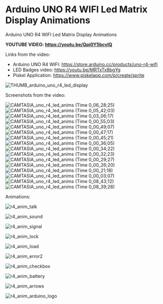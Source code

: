 # Arduino UNO R4 WIFI Led Matrix Display Animations
Arduino UNO R4 WIFI Led Matrix Display Animations

**YOUTUBE VIDEO: https://youtu.be/Qpi0Y5bcvlQ** 



Links from the video:
- Arduino UNO R4 WIFI: https://store.arduino.cc/products/uno-r4-wifi
- LED Badges video: https://youtu.be/MRTxTx8bgYg
- Piskel Application: https://www.piskelapp.com/p/create/sprite


![THUMB_arduino_uno_r4_led_display](https://github.com/upiir/arduino_uno_r4_led_display/assets/117754156/ad4fd0b2-5c8f-423d-bdf9-b2e30bcd0a1e)




Screenshots from the video:

![CAMTASIA_uno_r4_led_anims (Time 0_06_28;25)](https://github.com/upiir/arduino_uno_r4_led_display/assets/117754156/7db83fc4-b86a-4402-8dd5-3b7fca0fdd39)
![CAMTASIA_uno_r4_led_anims (Time 0_05_42;03)](https://github.com/upiir/arduino_uno_r4_led_display/assets/117754156/d868dd9e-9c48-4d64-93ea-d422856461a7)
![CAMTASIA_uno_r4_led_anims (Time 0_03_06;17)](https://github.com/upiir/arduino_uno_r4_led_display/assets/117754156/4bce977d-081a-44e8-98a4-37e42e21cb40)
![CAMTASIA_uno_r4_led_anims (Time 0_00_55;03)](https://github.com/upiir/arduino_uno_r4_led_display/assets/117754156/1666fbb4-0134-48eb-a1a8-4aadca5b90db)
![CAMTASIA_uno_r4_led_anims (Time 0_00_49;07)](https://github.com/upiir/arduino_uno_r4_led_display/assets/117754156/4e00bca1-3862-47e5-ab52-c4c3ff2062e8)
![CAMTASIA_uno_r4_led_anims (Time 0_00_47;17)](https://github.com/upiir/arduino_uno_r4_led_display/assets/117754156/b78ca865-70b6-448c-a40b-c0b5f2454906)
![CAMTASIA_uno_r4_led_anims (Time 0_00_45;21)](https://github.com/upiir/arduino_uno_r4_led_display/assets/117754156/942dcc2b-60e3-4051-9b39-59c186dba060)
![CAMTASIA_uno_r4_led_anims (Time 0_00_36;05)](https://github.com/upiir/arduino_uno_r4_led_display/assets/117754156/9f2894ab-26ed-483a-b70c-ed41ae3eedf4)
![CAMTASIA_uno_r4_led_anims (Time 0_00_34;22)](https://github.com/upiir/arduino_uno_r4_led_display/assets/117754156/2afc8293-0749-488c-a16c-5f7fd4666bb0)
![CAMTASIA_uno_r4_led_anims (Time 0_00_32;23)](https://github.com/upiir/arduino_uno_r4_led_display/assets/117754156/b3ebe81c-1eed-4ee8-a9f2-65478dc7d3d4)
![CAMTASIA_uno_r4_led_anims (Time 0_00_29;27)](https://github.com/upiir/arduino_uno_r4_led_display/assets/117754156/d067dc84-3a34-42af-928e-74bc67a5556b)
![CAMTASIA_uno_r4_led_anims (Time 0_00_26;20)](https://github.com/upiir/arduino_uno_r4_led_display/assets/117754156/e1cc7d90-06e3-4134-a6d7-c284a3fe47d9)
![CAMTASIA_uno_r4_led_anims (Time 0_00_21;18)](https://github.com/upiir/arduino_uno_r4_led_display/assets/117754156/fefced2f-acac-4e82-aec6-f08827c351cb)
![CAMTASIA_uno_r4_led_anims (Time 0_00_03;07)](https://github.com/upiir/arduino_uno_r4_led_display/assets/117754156/499c30cd-86b6-41ad-8ccc-30ec7c2c3652)
![CAMTASIA_uno_r4_led_anims (Time 0_08_43;12)](https://github.com/upiir/arduino_uno_r4_led_display/assets/117754156/179daffd-9985-412a-a456-98b6187e7506)
![CAMTASIA_uno_r4_led_anims (Time 0_08_39;28)](https://github.com/upiir/arduino_uno_r4_led_display/assets/117754156/f3cf8e7d-2e95-486f-9fe9-eec5098c247e)





Animations:


![r4_anim_talk](https://github.com/upiir/arduino_uno_r4_led_display/assets/117754156/07df68ae-3ffc-4473-85bb-a3f1bbed97be)


![r4_anim_sound](https://github.com/upiir/arduino_uno_r4_led_display/assets/117754156/73cd1167-9e51-4d05-90dd-22094064c0d6)


![r4_anim_signal](https://github.com/upiir/arduino_uno_r4_led_display/assets/117754156/5fa10b42-9313-44e3-8702-02b35eb48386)


![r4_anim_lock](https://github.com/upiir/arduino_uno_r4_led_display/assets/117754156/989d8da0-6eba-43aa-9343-b8d7224fb10d)


![r4_anim_load](https://github.com/upiir/arduino_uno_r4_led_display/assets/117754156/3e97f273-c576-4f4d-bef1-4b9267496d6f)


![r4_anim_error2](https://github.com/upiir/arduino_uno_r4_led_display/assets/117754156/c72382dc-e9aa-4fc8-a45b-3378c2008269)


![r4_anim_checkbox](https://github.com/upiir/arduino_uno_r4_led_display/assets/117754156/78665f5a-3462-455d-966c-65e5e2a63c13)


![r4_anim_battery](https://github.com/upiir/arduino_uno_r4_led_display/assets/117754156/109c05eb-dc7b-4969-9084-8f5d3f2c87b3)


![r4_anim_arrows](https://github.com/upiir/arduino_uno_r4_led_display/assets/117754156/cd4efdc9-3da4-4e4c-950c-7ac217db7bdc)


![r4_anim_arduino_logo](https://github.com/upiir/arduino_uno_r4_led_display/assets/117754156/2600ef34-8fd7-42d9-a7e2-d03ce2d18df7)







